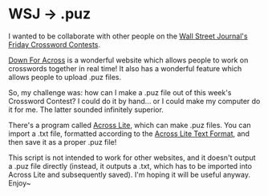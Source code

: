 # WSJ -> .puz
I wanted to be collaborate with other people on the [Wall Street Journal's Friday Crossword Contests](https://blogs.wsj.com/puzzle/category/crossword-contest/).

[Down For Across](https://downforacross.com) is a wonderful website which allows people to work on crosswords together in real time! It also has a wonderful feature which allows people to upload .puz files.

So, my challenge was: how can I make a .puz file out of this week's Crossword Contest? I could do it by hand... or I could make my computer do it for me. The latter sounded infinitely superior.

There's a program called [Across Lite](https://www.litsoft.com/across/alite/download/), which can make .puz files. You can import a .txt file, formatted according to the [Across Lite Text Format](https://www.litsoft.com/across/docs/AcrossTextFormat.pdf), and then save it as a proper .puz file!

This script is not intended to work for other websites, and it doesn't output a .puz file directly (instead, it outputs a .txt, which has to be imported into Across Lite and subsequently saved). I'm hoping it will be useful anyway. Enjoy~